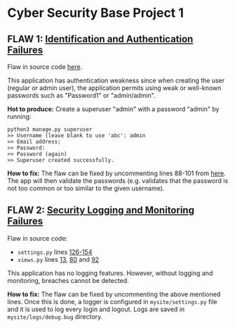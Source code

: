 # Cyber Security Base Project 1

## FLAW 1: [Identification and Authentication Failures](https://owasp.org/Top10/A07_2021-Identification_and_Authentication_Failures/)
Flaw in source code [here](https://github.com/sonjaolkkonen/cyber-security-base/blob/141041ed67fce1d228f8e08e0fe2ed44dc53c264/mysite/mysite/settings.py#L88).

This application has authentication weakness since when creating the user (regular or admin user), the application permits using weak or well-known passwords such as "Password1" or "admin/admin". 

**Hot to produce:** Create a superuser "admin" with a password "admin" by running: 

```
python3 manage.py superuser
>> Username (leave blank to use 'abc': admin
>> Email address:
>> Password:
>> Password (again)
>> Superuser created successfully.
```

**How to fix:** 
The flaw can be fixed by uncommenting lines 88-101 from [here](https://github.com/sonjaolkkonen/cyber-security-base/blob/141041ed67fce1d228f8e08e0fe2ed44dc53c264/mysite/mysite/settings.py#L88). The app will then validate the passwords (e.g. validates that the password is not too common or too similar to the given username). 

## FLAW 2: [Security Logging and Monitoring Failures](https://owasp.org/Top10/A09_2021-Security_Logging_and_Monitoring_Failures/)
Flaw in source code:
- ```settings.py``` lines [126-154](https://github.com/sonjaolkkonen/cyber-security-base/blob/e1b3bb3dd5b6b14a4f02544e6957d037c7b3f713/mysite/mysite/settings.py#L126)
- ```views.py``` lines [13](https://github.com/sonjaolkkonen/cyber-security-base/blob/e1b3bb3dd5b6b14a4f02544e6957d037c7b3f713/mysite/polls/views.py#L13), [80](https://github.com/sonjaolkkonen/cyber-security-base/blob/e1b3bb3dd5b6b14a4f02544e6957d037c7b3f713/mysite/polls/views.py#L80) and [92](https://github.com/sonjaolkkonen/cyber-security-base/blob/e1b3bb3dd5b6b14a4f02544e6957d037c7b3f713/mysite/polls/views.py#L92)

This application has no logging features. However, without logging and monitoring, breaches cannot be detected. 

**How to fix:**
The flaw can be fixed by uncommenting the above mentioned lines. Once this is done, a logger is configured in ```mysite/settings.py``` file and it is used to log every login and logout. Logs are saved in ```mysite/logs/debug.bug``` directory. 
